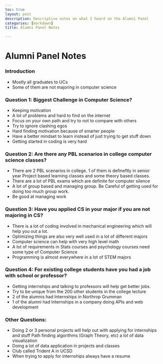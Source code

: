 ```yaml
---
toc: true
layout: post
description: Descriptive notes on what I heard on the Alumni Panel
categories: [markdown]
title: Alumni Panel Notes

---
```


# Alumni Panel Notes

### Introduction

- Mostly all graduates to UCs
- Some of them are not majoring in computer science 

### Question 1: Biggest Challenge in Computer Science?

- Keeping motivation
- A lot of problems and hard to find on the internet
- Focus on your own path and try to not to compare with others
- Try to ignore clashing egos
- Hard finding motivation because of smarter people 
- Have a better mindset to learn instead of just trying to get stuff down
- Getting started in coding is very hard

### Question 2: Are there any PBL scenarios in college computer science classes?

- There are 2 PBL scenarios in college. 1 of them is defineftly in senior year Project based learning classes and some theory based classes.
- There are a lot of PBL exams which are definite for computer silence
- A lot of group based and managing group. Be Careful of getting used for doing too much group work.
- Be good at managing work

### Question 3: Have you applied CS in your major if you are not majoring in CS?

- There is a lot of coding involved in mechanical engineering which will help you out a lot.
- Optimizing things are also very well used in a lot of different majors
- Computer science can help with very high level math
- A lot of requirements in Stats courses and psychology courses need some type of Computer Science
- Programming is almost everywhere in a lot of STEM majors

### Question 4: For existing college students have you had a job with school or professor?
- Getting internships and talking to professors will help get better jobs.
- Try to be unique from the 200 other students in the college lecture
- 2 of the alumnis had Internships in Northrop Grumman 
- 1 of the alumni had Internships in a company doing APIs and web development

### Other Questions:
- Doing 2 or 3 personal projects will help out with applying for internships and stuff
Path finding algorithms (Graph Theory, etc) a lot of data visualization
- Doing a lot of data application in projects and classes
- Club called Trident A in UCSD
- When trying to apply for internships always have a resume